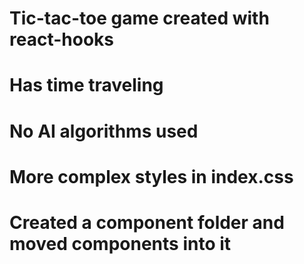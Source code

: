 # Tic-tac-toe game created with react-hooks 
# Has time traveling
# No AI algorithms used
# More complex styles in index.css
# Created a component folder and moved components into it
